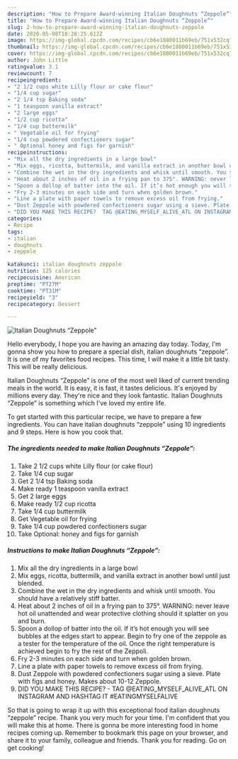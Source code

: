 ```yaml
---
description: "How to Prepare Award-winning Italian Doughnuts “Zeppole”"
title: "How to Prepare Award-winning Italian Doughnuts “Zeppole”"
slug: 2-how-to-prepare-award-winning-italian-doughnuts-zeppole
date: 2020-05-08T18:28:25.612Z
image: https://img-global.cpcdn.com/recipes/cb6e1880011b69eb/751x532cq70/italian-doughnuts-zeppole-recipe-main-photo.jpg
thumbnail: https://img-global.cpcdn.com/recipes/cb6e1880011b69eb/751x532cq70/italian-doughnuts-zeppole-recipe-main-photo.jpg
cover: https://img-global.cpcdn.com/recipes/cb6e1880011b69eb/751x532cq70/italian-doughnuts-zeppole-recipe-main-photo.jpg
author: John Little
ratingvalue: 3.1
reviewcount: 7
recipeingredient:
- "2 1/2 cups white Lilly flour or cake flour"
- "1/4 cup sugar"
- "2 1/4 tsp Baking soda"
- "1 teaspoon vanilla extract"
- "2 large eggs"
- "1/2 cup ricotta"
- "1/4 cup buttermilk"
- " Vegetable oil for frying"
- "1/4 cup powdered confectioners sugar"
- " Optional honey and figs for garnish"
recipeinstructions:
- "Mix all the dry ingredients in a large bowl"
- "Mix eggs, ricotta, buttermilk, and vanilla extract in another bowl until just blended."
- "Combine the wet in the dry ingredients and whisk until smooth. You should have a relatively stiff batter."
- "Heat about 2 inches of oil in a frying pan to 375°. WARNING: never leave hot oil unattended and wear protective clothing should it splatter on you and burn."
- "Spoon a dollop of batter into the oil. If it’s hot enough you will see bubbles at the edges start to appear. Begin to fry one of the zeppole as a tester for the temperature of the oil. Once the right temperature is achieved begin to fry the rest of the Zeppoli."
- "Fry 2-3 minutes on each side and turn when golden brown."
- "Line a plate with paper towels to remove excess oil from frying."
- "Dust Zeppole with powdered confectioners sugar using a sieve. Plate with figs and honey. Makes about 10-12 Zeppole."
- "DID YOU MAKE THIS RECIPE?  TAG @EATING_MYSELF_ALIVE_ATL ON INSTAGRAM AND HASHTAG IT #EATINGMYSELFALIVE"
categories:
- Recipe
tags:
- italian
- doughnuts
- zeppole

katakunci: italian doughnuts zeppole 
nutrition: 125 calories
recipecuisine: American
preptime: "PT27M"
cooktime: "PT31M"
recipeyield: "3"
recipecategory: Dessert

---
```



![Italian Doughnuts “Zeppole”](https://img-global.cpcdn.com/recipes/cb6e1880011b69eb/751x532cq70/italian-doughnuts-zeppole-recipe-main-photo.jpg)

Hello everybody, I hope you are having an amazing day today. Today, I'm gonna show you how to prepare a special dish, italian doughnuts “zeppole”. It is one of my favorites food recipes. This time, I will make it a little bit tasty. This will be really delicious.

Italian Doughnuts “Zeppole” is one of the most well liked of current trending meals in the world. It is easy, it is fast, it tastes delicious. It's enjoyed by millions every day. They're nice and they look fantastic. Italian Doughnuts “Zeppole” is something which I've loved my entire life.




To get started with this particular recipe, we have to prepare a few ingredients. You can have italian doughnuts “zeppole” using 10 ingredients and 9 steps. Here is how you cook that.

##### The ingredients needed to make Italian Doughnuts “Zeppole”:

1. Take 2 1/2 cups white Lilly flour (or cake flour)
1. Take 1/4 cup sugar
1. Get 2 1/4 tsp Baking soda
1. Make ready 1 teaspoon vanilla extract
1. Get 2 large eggs
1. Make ready 1/2 cup ricotta
1. Take 1/4 cup buttermilk
1. Get  Vegetable oil for frying
1. Take 1/4 cup powdered confectioners sugar
1. Take  Optional: honey and figs for garnish




##### Instructions to make Italian Doughnuts “Zeppole”:

1. Mix all the dry ingredients in a large bowl
1. Mix eggs, ricotta, buttermilk, and vanilla extract in another bowl until just blended.
1. Combine the wet in the dry ingredients and whisk until smooth. You should have a relatively stiff batter.
1. Heat about 2 inches of oil in a frying pan to 375°. WARNING: never leave hot oil unattended and wear protective clothing should it splatter on you and burn.
1. Spoon a dollop of batter into the oil. If it’s hot enough you will see bubbles at the edges start to appear. Begin to fry one of the zeppole as a tester for the temperature of the oil. Once the right temperature is achieved begin to fry the rest of the Zeppoli.
1. Fry 2-3 minutes on each side and turn when golden brown.
1. Line a plate with paper towels to remove excess oil from frying.
1. Dust Zeppole with powdered confectioners sugar using a sieve. Plate with figs and honey. Makes about 10-12 Zeppole.
1. DID YOU MAKE THIS RECIPE?  - TAG @EATING_MYSELF_ALIVE_ATL ON INSTAGRAM AND HASHTAG IT #EATINGMYSELFALIVE




So that is going to wrap it up with this exceptional food italian doughnuts “zeppole” recipe. Thank you very much for your time. I'm confident that you will make this at home. There is gonna be more interesting food in home recipes coming up. Remember to bookmark this page on your browser, and share it to your family, colleague and friends. Thank you for reading. Go on get cooking!
